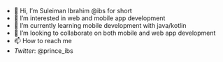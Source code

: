 - 👋 Hi, I’m Suleiman Ibrahim @ibs for short
- 👀 I’m interested in web and mobile app development
- 🌱 I’m currently learning mobile development with java/kotlin
- 💞️ I’m looking to collaborate on both mobile and web app development
- 📫 How to reach me 
- *Twitter*: @prince_ibs
<!---
SIbrahim123/SIbrahim123 is a ✨ special ✨ repository because its `README.md` (this file) appears on your GitHub profile.
You can click the Preview link to take a look at your changes.
--->
